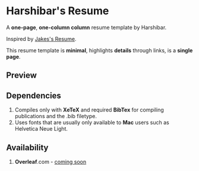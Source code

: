 # Harshibar's Resume

A **one-page**, **one-column column** resume template by Harshibar.

Inspired by [Jakes's Resume](https://www.overleaf.com/latex/templates/jakes-resume/syzfjbzwjncs). 

This resume template is **minimal**, highlights **details** through links, is a **single page**.

## Preview

## Dependencies

1. Compiles only with **XeTeX** and required **BibTex** for compiling publications and the .bib filetype.
2. Uses fonts that are usually only available to **Mac** users such as Helvetica Neue Light.

## Availability
1. **Overleaf**.com - [coming soon]()
